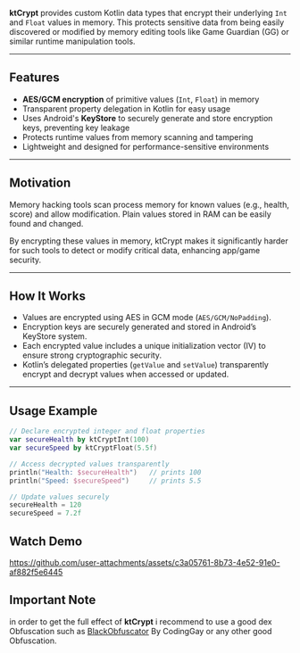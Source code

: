 **ktCrypt** provides custom Kotlin data types that encrypt their underlying `Int` and `Float` values in memory. This protects sensitive data from being easily discovered or modified by memory editing tools like Game Guardian (GG) or similar runtime manipulation tools.

---

## Features

- **AES/GCM encryption** of primitive values (`Int`, `Float`) in memory
- Transparent property delegation in Kotlin for easy usage
- Uses Android's **KeyStore** to securely generate and store encryption keys, preventing key leakage
- Protects runtime values from memory scanning and tampering
- Lightweight and designed for performance-sensitive environments

---

## Motivation

Memory hacking tools scan process memory for known values (e.g., health, score) and allow modification. Plain values stored in RAM can be easily found and changed.

By encrypting these values in memory, ktCrypt makes it significantly harder for such tools to detect or modify critical data, enhancing app/game security.

---

## How It Works

- Values are encrypted using AES in GCM mode (`AES/GCM/NoPadding`).
- Encryption keys are securely generated and stored in Android’s KeyStore system.
- Each encrypted value includes a unique initialization vector (IV) to ensure strong cryptographic security.
- Kotlin’s delegated properties (`getValue` and `setValue`) transparently encrypt and decrypt values when accessed or updated.

---

## Usage Example

```kotlin
// Declare encrypted integer and float properties
var secureHealth by ktCryptInt(100)
var secureSpeed by ktCryptFloat(5.5f)

// Access decrypted values transparently
println("Health: $secureHealth")   // prints 100
println("Speed: $secureSpeed")     // prints 5.5

// Update values securely
secureHealth = 120
secureSpeed = 7.2f
```

## Watch Demo

https://github.com/user-attachments/assets/c3a05761-8b73-4e52-91e0-af882f5e6445


## Important Note

in order to get the full effect of **ktCrypt** i recommend to use a good dex Obfuscation such as [BlackObfuscator](https://github.com/CodingGay/BlackObfuscator) By CodingGay or any other good Obfuscation.